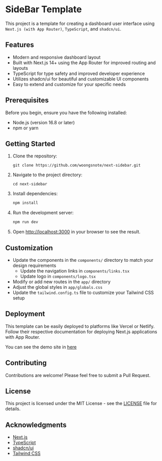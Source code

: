 # SideBar Template

This project is a template for creating a dashboard user interface using `Next.js (with App Router)`, `TypeScript`, and `shadcn/ui`.

## Features

- Modern and responsive dashboard layout
- Built with Next.js 14+ using the App Router for improved routing and layouts
- TypeScript for type safety and improved developer experience
- Utilizes shadcn/ui for beautiful and customizable UI components
- Easy to extend and customize for your specific needs

## Prerequisites

Before you begin, ensure you have the following installed:

- Node.js (version 16.8 or later)
- npm or yarn

## Getting Started

1. Clone the repository:

   ```
   git clone https://github.com/woongsnote/next-sidebar.git
   ```

2. Navigate to the project directory:

   ```
   cd next-sidebar
   ```

3. Install dependencies:

   ```bash
   npm install

   ```

4. Run the development server:

   ```bash
   npm run dev
   ```

5. Open [http://localhost:3000](http://localhost:3000) in your browser to see the result.

## Customization

- Update the components in the `components/` directory to match your design requirements
   - Update the navigation links in `components/links.tsx`
   - Update logo in `components/logo.tsx`
- Modify or add new routes in the `app/` directory
- Adjust the global styles in `app/globals.css`
- Update the `tailwind.config.ts` file to customize your Tailwind CSS setup

## Deployment

This template can be easily deployed to platforms like Vercel or Netlify. Follow their respective documentation for deploying Next.js applications with App Router.

You can see the demo site in [here](https://next-sidebar-delta.vercel.app/)

## Contributing

Contributions are welcome! Please feel free to submit a Pull Request.

## License

This project is licensed under the MIT License - see the [LICENSE](LICENSE) file for details.

## Acknowledgments

- [Next.js](https://nextjs.org/)
- [TypeScript](https://www.typescriptlang.org/)
- [shadcn/ui](https://ui.shadcn.com/)
- [Tailwind CSS](https://tailwindcss.com/)
